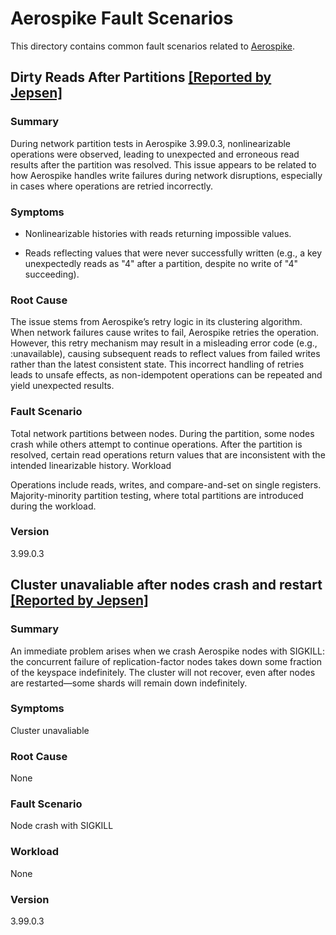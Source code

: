 # Aerospike Fault Scenarios

This directory contains common fault scenarios related to [Aerospike](https://aerospike.com/).

## Dirty Reads After Partitions [[Reported by Jepsen]](https://jepsen.io/analyses/aerospike-3-99-0-3)
### Summary

During network partition tests in Aerospike 3.99.0.3, nonlinearizable operations were observed, leading to unexpected and erroneous read results after the partition was resolved. This issue appears to be related to how Aerospike handles write failures during network disruptions, especially in cases where operations are retried incorrectly.

### Symptoms

* Nonlinearizable histories with reads returning impossible values.

* Reads reflecting values that were never successfully written (e.g., a key unexpectedly reads as "4" after a partition, despite no write of "4" succeeding).

### Root Cause

The issue stems from Aerospike’s retry logic in its clustering algorithm. When network failures cause writes to fail, Aerospike retries the operation. However, this retry mechanism may result in a misleading error code (e.g., :unavailable), causing subsequent reads to reflect values from failed writes rather than the latest consistent state. This incorrect handling of retries leads to unsafe effects, as non-idempotent operations can be repeated and yield unexpected results.

### Fault Scenario

Total network partitions between nodes.
During the partition, some nodes crash while others attempt to continue operations.
After the partition is resolved, certain read operations return values that are inconsistent with the intended linearizable history.
Workload

Operations include reads, writes, and compare-and-set on single registers.
Majority-minority partition testing, where total partitions are introduced during the workload.

### Version

3.99.0.3


## Cluster unavaliable after nodes crash and restart [[Reported by Jepsen]](https://jepsen.io/analyses/aerospike-3-99-0-3)

### Summary

An immediate problem arises when we crash Aerospike nodes with SIGKILL: the concurrent failure of replication-factor nodes takes down some fraction of the keyspace indefinitely. The cluster will not recover, even after nodes are restarted—some shards will remain down indefinitely.

### Symptoms

Cluster unavaliable

### Root Cause

None

### Fault Scenario

Node crash with SIGKILL

### Workload

None

### Version

3.99.0.3
